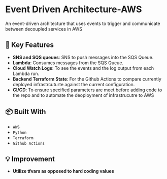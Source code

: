# Event Driven Architecture-AWS
An event-driven architecture that  uses events to trigger and communicate between decoupled services in AWS

## 🚀 Key Features

- **SNS and SQS queues**: SNS to push messages into the SQS Queue.
- **Lambda**: Consumes messages from the SQS Queue.
- **Cloud Watch Logs**: To see the events and the log output from each Lambda run.
- **Backend Terraform State**: For the Github Actions to compare currently deployed infrastrcuturte against the current configuration.
- **CI/CD**: To ensure specified parameters are meet before adding code to the repo and to automate the deoployment of infrastrucutre to AWS

## 📦 Built With

- `AWS`
- `Python`
- `Terraform`
- `Github Actions`


## 💡 Improvement
- **Utilize tfvars as opposed to hard coding values**
